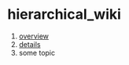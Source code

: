 # hierarchical_wiki

  1. [overview](./01_overview/overview.md)
  2. [details](./02_details/details.md)
  3. some topic
